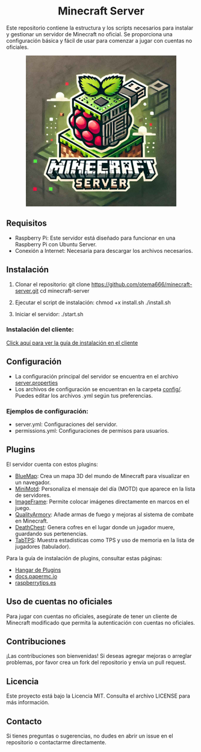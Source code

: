 <h1 style="text-align:center">Minecraft Server</h1>

Este repositorio contiene la estructura y los scripts necesarios para instalar y gestionar un servidor de Minecraft no oficial. Se proporciona una configuración básica y fácil de usar para comenzar a jugar con cuentas no oficiales.


<div style="text-align: center;">
    <img style="width: 400px;" src="assets/logo.jpg" alt="Logo">
</div>

## Requisitos
- Raspberry Pi: Este servidor está diseñado para funcionar en una Raspberry Pi con Ubuntu Server.
- Conexión a Internet: Necesaria para descargar los archivos necesarios.

## Instalación

1. Clonar el repositorio:
      git clone https://github.com/otema666/minecraft-server.git
   cd minecraft-server
   

2. Ejecutar el script de instalación:
      chmod +x install.sh
   ./install.sh
   

3. Iniciar el servidor:
      ./start.sh
   
### Instalación del cliente:
[Click aquí para ver la guía de instalación en el cliente](client.md)

## Configuración
- La configuración principal del servidor se encuentra en el archivo [server.properties](server.properties)
- Los archivos de configuración se encuentran en la carpeta [config/](config/). Puedes editar los archivos .yml según tus preferencias.

### Ejemplos de configuración:

- server.yml: Configuraciones del servidor.
- permissions.yml: Configuraciones de permisos para usuarios.

## Plugins
El servidor cuenta con estos plugins:

* [BlueMap](plugins/bluemap-5.4-paper.jar): Crea un mapa 3D del mundo de Minecraft para visualizar en un navegador.
* [MiniMotd](plugins/minimotd-bukkit-2.1.3.jar): Personaliza el mensaje del día (MOTD) que aparece en la lista de servidores.
* [ImageFrame](plugins/ImageFrame-1.7.13.0.jar): Permite colocar imágenes directamente en marcos en el juego.
* [QualityArmory](plugins/QualityArmory.jar): Añade armas de fuego y mejoras al sistema de combate en Minecraft.
* [DeathChest](plugins/deathchest.jar): Genera cofres en el lugar donde un jugador muere, guardando sus pertenencias.
* [TabTPS](plugins/tabtps-spigot-1.3.26.jar): Muestra estadísticas como TPS y uso de memoria en la lista de jugadores (tabulador).


Para la guía de instalación de plugins, consultar estas páginas:

* [Hangar de Plugins](https://hangar.papermc.io/paper)
* [docs.papermc.io](https://docs.papermc.io/paper/next-steps)
* [raspberrytips.es](https://raspberrytips.es/minecraft-servidor-raspberry-pi/)


## Uso de cuentas no oficiales

Para jugar con cuentas no oficiales, asegúrate de tener un cliente de Minecraft modificado que permita la autenticación con cuentas no oficiales.

## Contribuciones

¡Las contribuciones son bienvenidas! Si deseas agregar mejoras o arreglar problemas, por favor crea un fork del repositorio y envía un pull request.

## Licencia

Este proyecto está bajo la Licencia MIT. Consulta el archivo LICENSE para más información.

## Contacto

Si tienes preguntas o sugerencias, no dudes en abrir un issue en el repositorio o contactarme directamente.
